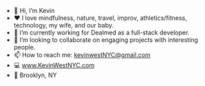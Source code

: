 - 👋 Hi, I’m Kevin
- ❤️ I love mindfulness, nature, travel, improv, athletics/fitness, technology, my wife, and our baby.
- 🌱 I’m currently working for Dealmed as a full-stack developer.
- 💞️ I’m looking to collaborate on engaging projects with interesting people.
- 📫 How to reach me: kevinwestNYC@gmail.com
- 💻 www.KevinWestNYC.com
- 📍 Brooklyn, NY
<!---
KevinWestNYC/KevinWestNYC is a ✨ special ✨ repository because its `README.md` (this file) appears on your GitHub profile.
You can click the Preview link to take a look at your changes.
--->
